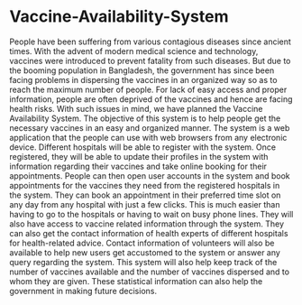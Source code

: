 # Vaccine-Availability-System
People have been suffering from various contagious diseases since ancient times. With the advent of modern medical science and technology, vaccines were introduced to prevent fatality from such diseases. But due to the booming population in Bangladesh, the government has since been facing problems in dispersing the vaccines in an organized way so as to reach the maximum number of people. For lack of easy access and proper information, people are often deprived of the vaccines and hence are facing health risks. With such issues in mind, we have planned the Vaccine Availability System. The objective of this system is to help people get the necessary vaccines in an easy and organized manner. The system is a web application that the people can use with web browsers from any electronic device. Different hospitals will be able to register with the system. Once registered, they will be able to update their profiles in the system with information regarding their vaccines and take online booking for their appointments. People can then open user accounts in the system and book appointments for the vaccines they need from the registered hospitals in the system. They can book an appointment in their preferred time slot on any day from any hospital with just a few clicks. This is much easier than having to go to the hospitals or having to wait on busy phone lines. They will also have access to vaccine related information through the system. They can also get the contact information of health experts of different hospitals for health-related advice. Contact information of volunteers will also be available to help new users get accustomed to the system or answer any query regarding the system. This system will also help keep track of the number of vaccines available and the number of vaccines dispersed and to whom they are given. These statistical information can also help the government in making future decisions.
